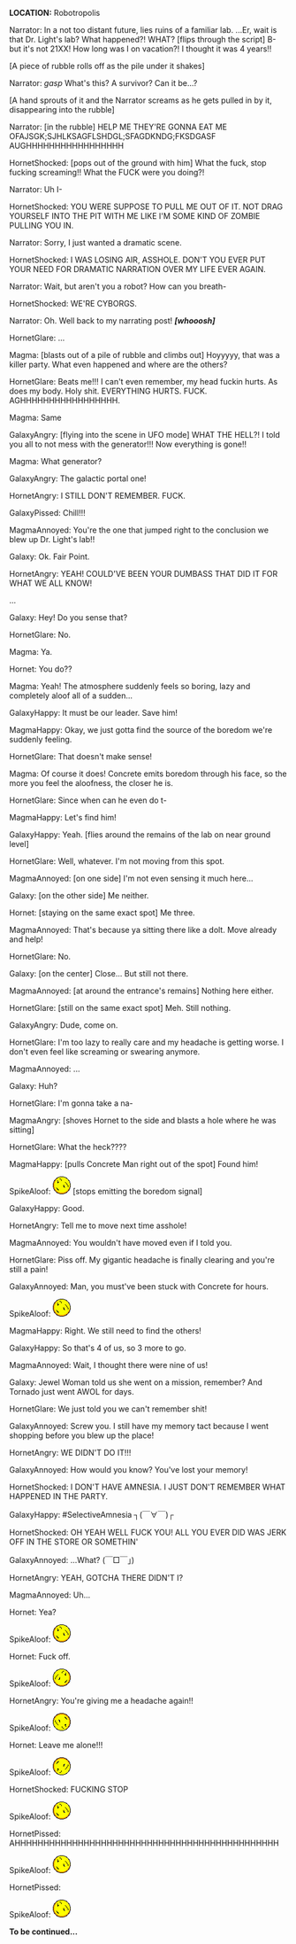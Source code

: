 
**LOCATION:** Robotropolis

Narrator: In a not too distant future, lies ruins of a familiar lab. ...Er, wait is that Dr. Light's lab? What happened?! WHAT? [flips through the script] B-but it's not 21XX! How long was I on vacation?! I thought it was 4 years!!

[A piece of rubble rolls off as the pile under it shakes]

Narrator: *gasp* What's this? A survivor? Can it be...?

[A hand sprouts of it and the Narrator screams as he gets pulled in by it, disappearing into the rubble]

Narrator: [in the rubble] HELP ME THEY'RE GONNA EAT ME OFAJSGK;SJHLKSAGFLSHDGL;SFAGDKNDG;FKSDGASF AUGHHHHHHHHHHHHHHHHH

HornetShocked: [pops out of the ground with him] What the fuck, stop fucking screaming!! What the FUCK were you doing?! 

Narrator: Uh I-

HornetShocked: YOU WERE SUPPOSE TO PULL ME OUT OF IT. NOT DRAG YOURSELF INTO THE PIT WITH ME LIKE I'M SOME KIND OF ZOMBIE PULLING YOU IN.

Narrator: Sorry, I just wanted a dramatic scene.

HornetShocked: I WAS LOSING AIR, ASSHOLE. DON'T YOU EVER PUT YOUR NEED FOR DRAMATIC NARRATION OVER MY LIFE EVER AGAIN.

Narrator: Wait, but aren't you a robot? How can you breath-

HornetShocked: WE'RE CYBORGS.

Narrator: Oh. Well back to my narrating post! ***[whooosh]***

HornetGlare: ...

Magma: [blasts out of a pile of rubble and climbs out] Hoyyyyy, that was a killer party. What even happened and where are the others?

HornetGlare: Beats me!!! I can't even remember, my head fuckin hurts. As does my body. Holy shit. EVERYTHING HURTS. FUCK. AGHHHHHHHHHHHHHHHHH.

Magma: Same

GalaxyAngry: [flying into the scene in UFO mode] WHAT THE HELL?! I told you all to not mess with the generator!!! Now everything is gone!!

Magma: What generator?

GalaxyAngry: The galactic portal one!

HornetAngry: I STILL DON'T REMEMBER. FUCK.

GalaxyPissed: Chill!!!

MagmaAnnoyed: You're the one that jumped right to the conclusion we blew up Dr. Light's lab!!

Galaxy: Ok. Fair Point.

HornetAngry: YEAH! COULD'VE BEEN YOUR DUMBASS THAT DID IT FOR WHAT WE ALL KNOW!

...


Galaxy: Hey! Do you sense that?

HornetGlare: No.

Magma: Ya.

Hornet: You do??

Magma: Yeah! The atmosphere suddenly feels so boring, lazy and completely aloof all of a sudden...

GalaxyHappy: It must be our leader. Save him!

MagmaHappy: Okay, we just gotta find the source of the boredom we're suddenly feeling.

HornetGlare: That doesn't make sense!

Magma: Of course it does! Concrete emits boredom through his face, so the more you feel the aloofness, the closer he is.

HornetGlare: Since when can he even do t-

MagmaHappy: Let's find him!

GalaxyHappy: Yeah. [flies around the remains of the lab on near ground level]

HornetGlare: Well, whatever. I'm not moving from this spot.

MagmaAnnoyed: [on one side] I'm not even sensing it much here...

Galaxy: [on the other side] Me neither.

Hornet: [staying on the same exact spot] Me three.

MagmaAnnoyed: That's because ya sitting there like a dolt. Move already and help!

HornetGlare: No.

Galaxy: [on the center] Close... But still not there. 

MagmaAnnoyed: [at around the entrance's remains] Nothing here either.

HornetGlare: [still on the same exact spot] Meh. Still nothing.

GalaxyAngry: Dude, come on.

HornetGlare: I'm too lazy to really care and my headache is getting worse. I don't even feel like screaming or swearing anymore.

MagmaAnnoyed: ...

Galaxy: Huh?

HornetGlare: I'm gonna take a na- 

MagmaAngry: [shoves Hornet to the side and blasts a hole where he was sitting] 

HornetGlare: What the heck????

MagmaHappy: [pulls Concrete Man right out of the spot] Found him!

SpikeAloof: ![](assets/images/misc/concrete.png) [stops emitting the boredom signal]

GalaxyHappy: Good.

HornetAngry: Tell me to move next time asshole!

MagmaAnnoyed: You wouldn't have moved even if I told you.

HornetGlare: Piss off. My gigantic headache is finally clearing and you're still a pain!

GalaxyAnnoyed: Man, you must've been stuck with Concrete for hours.

SpikeAloof: ![](assets/images/misc/concrete.png)

MagmaHappy: Right. We still need to find the others!

GalaxyHappy: So that's 4 of us, so 3 more to go.

MagmaAnnoyed: Wait, I thought there were nine of us!

Galaxy: Jewel Woman told us she went on a mission, remember? And Tornado just went AWOL for days.

HornetGlare: We just told you we can't remember shit!

GalaxyAnnoyed: Screw you. I still have my memory tact because I went shopping before you blew up the place!

HornetAngry: WE DIDN'T DO IT!!!

GalaxyAnnoyed: How would you know? You've lost your memory!

HornetShocked: I DON'T HAVE AMNESIA. I JUST DON'T REMEMBER WHAT HAPPENED IN THE PARTY.

GalaxyHappy: #SelectiveAmnesia ┐(￣∀￣)┌	

HornetShocked: OH YEAH WELL FUCK YOU! ALL YOU EVER DID WAS JERK OFF IN THE STORE OR SOMETHIN'

GalaxyAnnoyed: ...What? (￣□￣」)

HornetAngry: YEAH, GOTCHA THERE DIDN'T I?

MagmaAnnoyed: Uh...

Hornet: Yea?

SpikeAloof: ![](assets/images/misc/concrete.png)

Hornet: Fuck off.

SpikeAloof: ![](assets/images/misc/concreteright.png)

HornetAngry: You're giving me a headache again!!

SpikeAloof: ![](assets/images/misc/concretedownright.png)

Hornet: Leave me alone!!!

SpikeAloof: ![](assets/images/misc/concreteupsidedown.png)

HornetShocked: FUCKING STOP

SpikeAloof: ![](assets/images/misc/concretespin1.gif)

HornetPissed: AHHHHHHHHHHHHHHHHHHHHHHHHHHHHHHHHHHHHHHHHHHHHHH

SpikeAloof: ![](assets/images/misc/concretespin2.gif)

HornetPissed: 

SpikeAloof: ![](assets/images/misc/concretespin3.gif)


**To be continued...**

<script src="assets/js/replacediv.js"></script>
<script src="assets/js/mugshots.js"></script>
